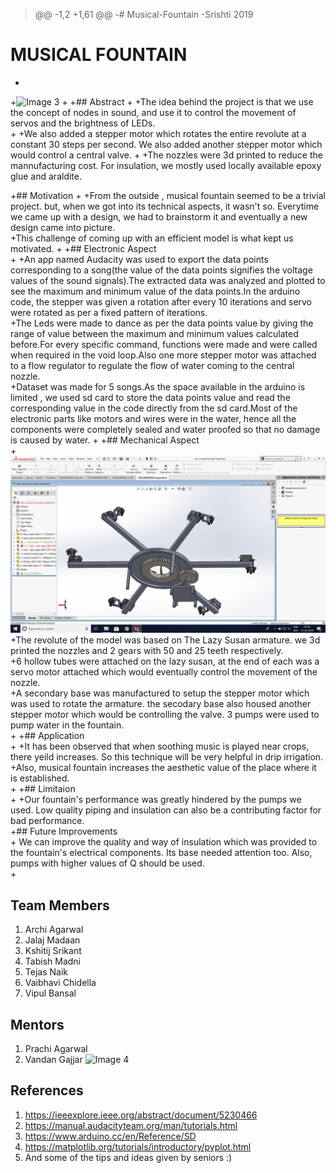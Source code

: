 > @@ -1,2 +1,61 @@
-# Musical-Fountain
-Srishti 2019
# MUSICAL FOUNTAIN  
+
+![Image 3](https://github.com/kshitij2116/Musical-Fountain/blob/master/Images%20and%20Videos/Images/IMG_2313.JPG)
+
+## Abstract
+
+The idea behind the project is that we use the concept of nodes in sound, and use it to control the movement of servos and the brightness of LEDs.  
+
+We also added a stepper motor which rotates the entire revolute at a constant 30 steps per second. We also added another stepper motor which would control a central valve.
+
+The nozzles were 3d printed to reduce the mannufacturing cost. For insulation, we mostly used locally available epoxy glue and araldite. 

+## Motivation
+
+From the outside , musical fountain seemed to be a trivial project. but, when we got into its technical aspects, it wasn't so. Everytime we came up with a design, we had to brainstorm it and eventually a new design came into picture.   
+This challenge of coming up with an efficient model is what kept us motivated.
+
+## Electronic Aspect  
+
+An app named Audacity was used to export the data points corresponding to a song(the value of the data points signifies the voltage values of the sound signals).The extracted data was analyzed and plotted to see the maximum and minimum value of the data points.In the arduino code, the stepper was given a rotation after every 10 iterations and servo were rotated as per a fixed pattern of iterations.  
+The Leds were made to dance as per the data points value by giving the range of value between the maximum and minimum values calculated before.For every specific command, functions were made and were called when required in the void loop.Also one more stepper motor was attached to a flow regulator to regulate the flow of water coming to the central nozzle.  
+Dataset was made for 5 songs.As the space available in the arduino is limited , we used sd card to store the data points value and read the corresponding value in the code directly from the sd card.Most of the electronic parts like motors and wires were in the water, hence all the components were completely sealed and water proofed so that no damage is caused by water.
+
+## Mechanical Aspect  
+![Image 6]( https://github.com/kshitij2116/Musical-Fountain/blob/master/Images%20and%20Videos/Images/Screenshot%20(18).png)
+The revolute of the model was based on The Lazy Susan armature. we 3d printed the nozzles and 2 gears with 50 and 25 teeth respectively.  
+6 hollow tubes were attached on the lazy susan, at the end of each was a servo motor attached which would eventually control the movement of the nozzle.  
+A secondary base was manufactured to setup the stepper motor which was used to rotate the armature. the secodary base also housed another stepper motor which would be controlling the valve. 3 pumps were used to pump water in the fountain.  
+
+## Application  
+
+It has been observed that when soothing music is played near crops, there yeild increases. So this technique will be very helpful in drip irrigation. 
+Also, musical fountain increases the aesthetic value of the place where it is established.  
+
+## Limitaion  
+
+Our fountain's performance was greatly hindered by the pumps we used. Low quality piping and insulation can also be a contributing factor for bad performance.  
+## Future Improvements  
+
We can improve the quality and way of insulation which was provided to the fountain's electrical components. Its base needed attention too. Also, pumps with higher values of Q should be used.  
+
## Team Members  

1. Archi Agarwal
2. Jalaj Madaan
3. Kshitij Srikant
4. Tabish Madni
5. Tejas Naik
6. Vaibhavi Chidella
7. Vipul Bansal  

## Mentors

1. Prachi Agarwal
2. Vandan Gajjar
![Image 4](https://github.com/kshitij2116/Musical-Fountain/blob/master/Images%20and%20Videos/Images/IMG_2390.JPG)
## References  

1. https://ieeexplore.ieee.org/abstract/document/5230466
2. https://manual.audacityteam.org/man/tutorials.html
3. https://www.arduino.cc/en/Reference/SD
4. https://matplotlib.org/tutorials/introductory/pyplot.html
5. And some of the tips and ideas given by seniors :)


